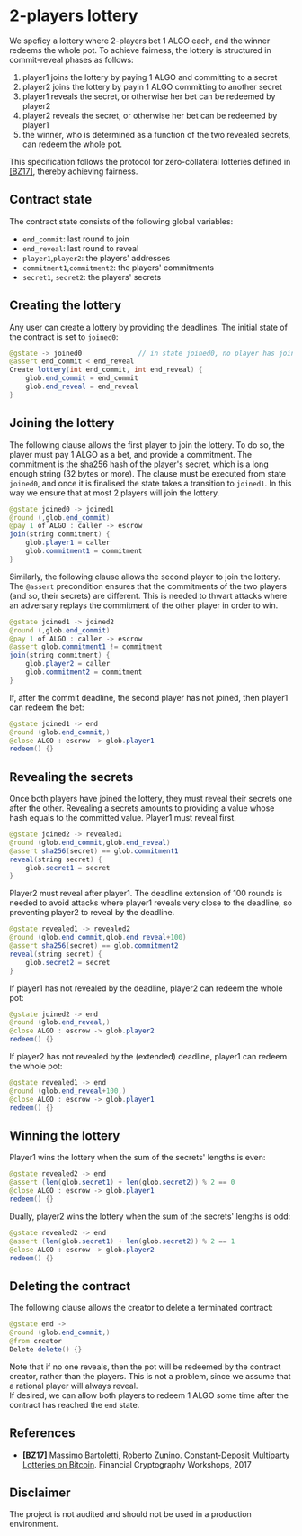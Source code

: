 # 2-players lottery

We speficy a lottery where 2-players bet 1 ALGO each, and the winner redeems the whole pot. To achieve fairness, the lottery is structured in commit-reveal phases as follows:
1. player1 joins the lottery by paying 1 ALGO and committing to a secret
2. player2 joins the lottery by payin 1 ALGO committing to another secret
3. player1 reveals the secret, or otherwise her bet can be redeemed by player2
4. player2 reveals the secret, or otherwise her bet can be redeemed by player1
5. the winner, who is determined as a function of the two revealed secrets, can redeem the whole pot.

This specification follows the protocol for zero-collateral lotteries defined in [[BZ17]](#references), thereby achieving fairness.

## Contract state

The contract state consists of the following global variables:
* `end_commit`: last round to join
* `end_reveal`: last round to reveal
* `player1`,`player2`: the players' addresses
* `commitment1`,`commitment2`: the players' commitments
* `secret1`, `secret2`: the players' secrets

## Creating the lottery

Any user can create a lottery by providing the deadlines. The initial state of the contract is set to `joined0`:
```java
@gstate -> joined0	            // in state joined0, no player has joined yet
@assert end_commit < end_reveal
Create lottery(int end_commit, int end_reveal) {
    glob.end_commit = end_commit
    glob.end_reveal = end_reveal
}
```

## Joining the lottery

The following clause allows the first player to join the lottery. To do so, the player must pay 1 ALGO as a bet, and provide a commitment. 
The commitment is the sha256 hash of the player's secret, which is a long enough string (32 bytes or more).
The clause must be executed from state `joined0`, and once it is finalised the state takes a transition to `joined1`. 
In this way we ensure that at most 2 players will join the lottery.
```java
@gstate joined0 -> joined1 
@round (,glob.end_commit)
@pay 1 of ALGO : caller -> escrow
join(string commitment) {
    glob.player1 = caller
    glob.commitment1 = commitment
}
```

Similarly, the following clause allows the second player to join the lottery.
The `@assert` precondition ensures that the commitments of the two players (and so, their secrets) are different. This is needed to thwart attacks where an adversary replays the commitment of the other player in order to win.
```java
@gstate joined1 -> joined2
@round (,glob.end_commit)
@pay 1 of ALGO : caller -> escrow
@assert glob.commitment1 != commitment 
join(string commitment) {
    glob.player2 = caller
    glob.commitment2 = commitment
}
```

If, after the commit deadline, the second player has not joined, then player1 can redeem the bet:
```java
@gstate joined1 -> end
@round (glob.end_commit,)
@close ALGO : escrow -> glob.player1
redeem() {}
```

## Revealing the secrets

Once both players have joined the lottery, they must reveal their secrets one after the other. Revealing a secrets amounts to providing a value whose hash equals to the committed value. Player1 must reveal first.
```java
@gstate joined2 -> revealed1
@round (glob.end_commit,glob.end_reveal)
@assert sha256(secret) == glob.commitment1
reveal(string secret) {
    glob.secret1 = secret
}
```

Player2 must reveal after player1. The deadline extension of 100 rounds is needed to avoid attacks where player1 reveals very close to the deadline, so preventing player2 to reveal by the deadline.
```java
@gstate revealed1 -> revealed2
@round (glob.end_commit,glob.end_reveal+100)
@assert sha256(secret) == glob.commitment2
reveal(string secret) {
    glob.secret2 = secret
}
```

If player1 has not revealed by the deadline, player2 can redeem the whole pot:
```java
@gstate joined2 -> end
@round (glob.end_reveal,)
@close ALGO : escrow -> glob.player2
redeem() {}
```

If player2 has not revealed by the (extended) deadline, player1 can redeem the whole pot:
```java
@gstate revealed1 -> end
@round (glob.end_reveal+100,)
@close ALGO : escrow -> glob.player1
redeem() {}
```

## Winning the lottery

Player1 wins the lottery when the sum of the secrets' lengths is even:
```java
@gstate revealed2 -> end
@assert (len(glob.secret1) + len(glob.secret2)) % 2 == 0
@close ALGO : escrow -> glob.player1 
redeem() {}
```

Dually, player2 wins the lottery when the sum of the secrets' lengths is odd:
```java
@gstate revealed2 -> end
@assert (len(glob.secret1) + len(glob.secret2)) % 2 == 1
@close ALGO : escrow -> glob.player2
redeem() {}
```

## Deleting the contract

The following clause allows the creator to delete a terminated contract:
```java
@gstate end -> 
@round (glob.end_commit,)
@from creator
Delete delete() {}
```

Note that if no one reveals, then the pot will be redeemed by the contract creator, rather than the players. 
This is not a problem, since we assume that a rational player will always reveal.  
If desired, we can allow both players to redeem 1 ALGO some time after the contract has reached the `end` state.


## References

- **[BZ17]** Massimo Bartoletti, Roberto Zunino. [Constant-Deposit Multiparty Lotteries on Bitcoin](https://eprint.iacr.org/2016/955). Financial Cryptography Workshops, 2017

## Disclaimer

The project is not audited and should not be used in a production environment.

